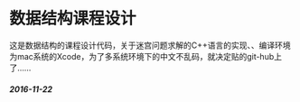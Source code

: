 # 数据结构课程设计
这是数据结构的课程设计代码，关于迷宫问题求解的C++语言的实现、、编译环境为mac系统的Xcode，为了多系统环境下的中文不乱码，就决定贴的git-hub上了……


##### 2016-11-22

